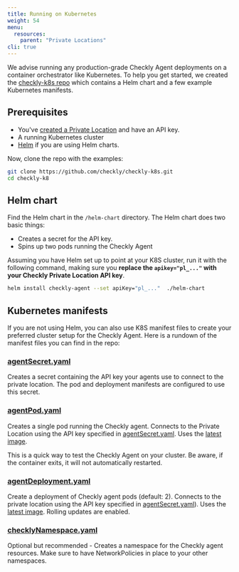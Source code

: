 ```yaml
---
title: Running on Kubernetes
weight: 54
menu:
  resources:
    parent: "Private Locations"
cli: true
---
```


We advise running any production-grade Checkly Agent deployments on a container orchestrator like Kubernetes. To help you get started, we created the [checkly-k8s repo](https://github.com/checkly/checkly-k8s) which contains a Helm chart and a few example Kubernetes manifests.

## Prerequisites

- You've [created a Private Location](/docs/private-locations/) and have an API key.
- A running Kubernetes cluster
- [Helm](https://helm.sh/) if you are using Helm charts.

Now, clone the repo with the examples:

```bash
git clone https://github.com/checkly/checkly-k8s.git
cd checkly-k8
```

## Helm chart

Find the Helm chart in the `/helm-chart` directory. The Helm chart does two basic things:
- Creates a secret for the API key.
- Spins up two pods running the Checkly Agent

Assuming you have Helm set up to point at your K8S cluster, run it with the following command, making sure you
**replace the `apikey="pl_..."` with your Checkly Private Location API key**.

```bash
helm install checkly-agent --set apiKey="pl_..."  ./helm-chart
```

## Kubernetes manifests

If you are not using Helm, you can also use K8S manifest files to create your preferred cluster setup for the Checkly
Agent. Here is a rundown of the manifest files you can find in the repo:

### [agentSecret.yaml](https://github.com/checkly/checkly-k8s/blob/main/k8s-manifests/agent-secret.yaml)

Creates a secret containing the API key your agents use to connect to the private location. The pod and deployment manifests are configured
to use this secret.

### [agentPod.yaml](https://github.com/checkly/checkly-k8s/blob/main/k8s-manifests/agent-pod.yaml)

Creates a single pod running the Checkly agent. Connects to the Private Location using the API key specified in
[agentSecret.yaml](https://github.com/checkly/checkly-k8s/blob/main/k8s-manifests/agent-secret.yaml). Uses the
[latest image](https://hub.docker.com/r/checkly/agent/tags).

This is a quick way to test the Checkly Agent on your cluster. Be aware, if the container exits, it will not automatically restarted.

### [agentDeployment.yaml](https://github.com/checkly/checkly-k8s/blob/main/k8s-manifests/agent-deployment.yaml)

Create a deployment of Checkly agent pods (default: 2). Connects to the private location using the API key specified in
[agentSecret.yaml](https://github.com/checkly/checkly-k8s/blob/main/k8s-manifests/agent-secret.yaml)). Uses the
[latest image](https://hub.docker.com/r/checkly/agent/tags). Rolling updates are enabled.

### [checklyNamespace.yaml](https://github.com/checkly/checkly-k8s/blob/main/k8s-manifests/checkly-namespace.yaml)

Optional but recommended - Creates a namespace for the Checkly agent resources. Make sure to have NetworkPolicies in place to your other namespaces.
